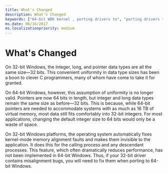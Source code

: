 ```yaml
---
title: What's Changed
description: What's Changed
keywords: ["64-bit WDK kernel , porting drivers to", "porting drivers to 64-bit Windows", "64-bit pointers WDK kernel", "integer size WDK 64-bit", "data types WDK 64-bit", "64-bit WDK kernel , what's changed"]
ms.date: 06/16/2017
ms.localizationpriority: medium
---
```


# What's Changed





On 32-bit Windows, the integer, long, and pointer data types are all the same size—32 bits. This convenient uniformity in data type sizes has been a boon to clever C programmers, many of whom have come to take it for granted.

On 64-bit Windows, however, this assumption of uniformity is no longer valid. Pointers are now 64 bits in length, but integer and long data types remain the same size as before—32 bits. This is because, while 64-bit pointers are needed to accommodate systems with as much as 16 TB of virtual memory, most data still fits comfortably into 32-bit integers. For most applications, changing the default integer size to 64 bits would only be a waste of space.

On 32-bit Windows platforms, the operating system automatically fixes kernel-mode memory alignment faults and makes them invisible to the application. It does this for the calling process and any descendant processes. This feature, which often dramatically reduces performance, has not been implemented in 64-bit Windows. Thus, if your 32-bit driver contains misalignment bugs, you will need to fix them when porting to 64-bit Windows.

 

 




